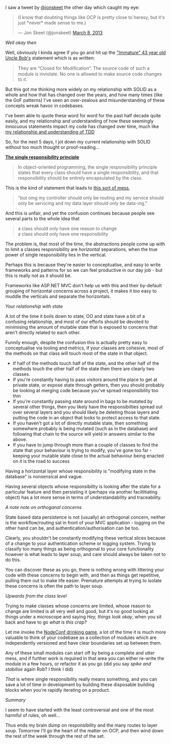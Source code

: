 I saw a tweet by [@jonskeet](http://twitter.com/jonskeet) the other day which caught my eye:


  <blockquote class="twitter-tweet"><p>(I know that doubting things like OCP is pretty close to heresy, but it's just *never* made sense to me.)</p>&mdash; Jon Skeet (@jonskeet) <a href="https://twitter.com/jonskeet/status/309911260701552640">March 8, 2013</a></blockquote>
  <script async src="//platform.twitter.com/widgets.js" charset="utf-8"></script>


*Well okay then*

Well, obviously I kinda agree if you go and hit up the ["Immature" 43 year old Uncle Bob's](http://blog.8thlight.com/uncle-bob/2013/03/08/AnOpenAndClosedCase.html) statement which is as written:

  <blockquote>
    They are “Closed for Modiﬁcation”. The source code of such a module is inviolate. No one is allowed to make source code changes to it.
  </blockquote>

But this got me thinking more widely on my relationship with SOLID as a whole and how that has changed over the years, and how many times (like the GoF patterns) I've seen an over-zealous and misunderstanding of these concepts wreak havoc in codebases.

I've been able to quote these word for word for the past half decade quite easily, and my relationship and understanding of how these seemingly innocuous statements impact my code has changed over time, much like [my relationship and understanding of TDD](/entries/uncle-bobs-viewpoint-considered-harmful.html)

So, for the next 5 days, I jot down my current relationship with SOLID without too much thought or proof-reading...

**[The single responsibility principle](http://en.wikipedia.org/wiki/Single_responsibility_principle)**

  <blockquote>
    In object-oriented programming, the single responsibility principle states that every class should have a single responsibility, and that responsibility should be entirely encapsulated by the class. 
  </blockquote>

This is the kind of statement that leads to [this sort of mess](http://ayende.com/blog/154177/limit-your-abstractions-so-what-is-the-whole-big-deal-about), 

  <blockquote>
    "but omg my controller should only be routing and my service should only be servicing and my data layer should only be data-ing."
  </blockquote>

And this is unfair, and yet the confusion continues because people see several parts to the whole idea that

  <blockquote>
    a class should only have one reason to change <br/>
    a  class should only have one responsibility
  </blockquote>

The problem is, that most of the time, the abstractions people come up with to limit a classes responsibility are *horizontal* separations, when the true power of single responsibility lies in the vertical.

Perhaps this is because they're easier to conceptualise, and easy to write frameworks and patterns for so we can feel productive in our day job - but this is really not as it should be.

Frameworks like ASP.NET MVC don't help us with this and their by-default grouping of horizontal concerns across a project, it makes it too easy to muddle the verticals and separate the horizontals.

*Your relationship with state*

A lot of the time it boils down to state, OO and state have a bit of a confusing relationship, and most of our efforts should be devoted to minimising the amount of mutable state that is exposed to concerns that aren't directly related to each other.

Funnily enough, despite the confusion this is actually pretty easy to conceptualise via tooling and metrics, if your classes are cohesive, most of the methods on that class will touch most of the state in that object. 

- If half of the methods touch half of the state, and the other half of the methods touch the other half of the state then there are clearly two classes.
- If you're constantly having to pass visitors around the place to get at private state, or expose state through getters, then you should probably be looking at merging code because you've spread responsibility too thin
- If you're constantly passing state around in bags to be mutated by several other things, then you likely have the responsibilties spread out over several layers and you should likely be deleting those layers and putting the code in an object that looks to protect access to that state.
- If you haven't got a lot of directly mutable state, then something somewhere probably is being mutated (such as in the database) and following that chain to the source will yield in answers similar to the above.
- If you have to jump through more than a couple of classes to find the state that your behaviour is trying to modify, you've gone too far - keeping your mutable state close to the actual behaviour being enacted on it is the road to success

Having a horizontal layer whose responsibility is "modifying state in the database" is nonsensical and vague.

Having several objects whose responsibility is looking after the state for a particular feature and then persisting it (perhaps via another facillitiating object) has a lot more sense in terms of understandability and traceability.

*A note note on orthoganal concerns*

State based data persistence is not (usually) an orthogonal concern, neither is the workflow/routing sat in front of your MVC application - logging on the other hand can be, and authentication/authorisation can be too. 

Clearly, you shouldn't be constantly modifying these vertical slices because of a change to your authentication scheme or logging system. Trying to classify too many things as being orthogonal to your core functionality however is what leads to layer soup, and care should always be taken not to do this.

You can discover these as you go, there is nothing wrong with littering your code with these concerns to begin with, and then as things get repetitive, pulling them out to make life easier. Premature attempts at trying to isolate these concerns is often the path to layer soup.
 

*Upwards from the class level*

Trying to make classes whose concerns are limited, whose reason to change are limited is all very well and good, but it's no good looking at things under a microscope and saying *Hey, things look okay*, when you sit back and have to go *what is this crap?* 

Let me invoke the [NodeConf drinking game](http://codeofrob.com/entries/lots-of-small-things.html), a lot of the time it is much more valuable to think of your codebase as a collection of modules which are independently versioned and have clear boundaries set up between them.

Any of these small modules can start off by being a complete and utter mess, and if further work is required in that area you can either re-write the module in a few hours, or refactor it as you go (did you say *spike and stabilise* again Rob? I think I did)

*That* is where single responsibility really means something, and you can save a lot of time in development by building these disposable building blocks when you're rapidly iterating on a product.


*Summary*

I seem to have started with the least controversial and one of the most harmful of rules, oh well...

Thus ends my brain dump on responsibility and the many routes to layer soup. Tomorrow I'll go the heart of the matter on OCP, and then wind down the rest of the week through the rest of the set.

